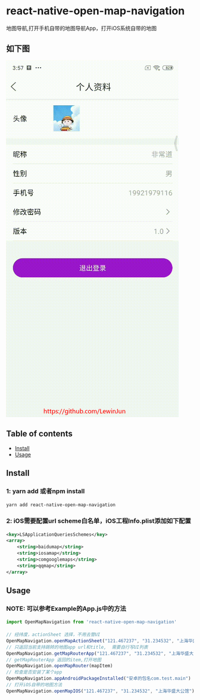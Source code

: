 # react-native-open-map-navigation
地图导航,打开手机自带的地图导航App，打开iOS系统自带的地图

## 如下图
![image](https://github.com/LewinJun/react-native-lewin-scaffold/blob/master/fast.gif)


## Table of contents
- [Install](#install)
- [Usage](#usage)

## Install
### 1: yarn add 或者npm install
`yarn add react-native-open-map-navigation  `

### 2: iOS需要配置url scheme白名单，iOS工程Info.plist添加如下配置
```xml
<key>LSApplicationQueriesSchemes</key>
<array>
	<string>baidumap</string>
	<string>iosamap</string>
	<string>comgooglemaps</string>
	<string>qqmap</string>
</array>
```



## Usage
### NOTE: 可以参考Example的App.js中的方法

```javascript
import OpenMapNavigation from 'react-native-open-map-navigation'

// 经纬度，actionSheet 选择，不用去管UI
OpenMapNavigation.openMapActionSheet("121.467237", "31.234532", "上海华盛大公馆")
// 只返回当前支持跳转的地图app url和title,  需要自行写UI列表
OpenMapNavigation.getMapRouterApp("121.467237", "31.234532", "上海华盛大公馆")
// getMapRouterApp 返回的item,打开地图
OpenMapNavigation.openMapRouter(mapItem)
// 检查是否安装了某个app
OpenMapNavigation.appAndroidPackageInstalled("安卓的包名com.test.main")
// 打开iOS自带的地图方法
OpenMapNavigation.openMapIOS("121.467237", "31.234532", "上海华盛大公馆")
```

